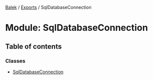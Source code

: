 [Balek](../README.md) / [Exports](../modules.md) / SqlDatabaseConnection

# Module: SqlDatabaseConnection

## Table of contents

### Classes

- [SqlDatabaseConnection](../classes/SqlDatabaseConnection.SqlDatabaseConnection.md)
